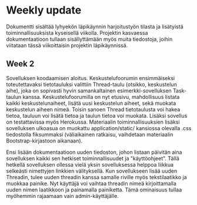 # Weekly update

Dokumentti sisältää lyhyekön läpikäynnin harjoitustyön tilasta ja lisätyistä toiminnallisuuksista kyseisellä viikolla. Projektin kasvaessa dokumentaatioon tullaan sisällyttämään myös muita tiedostoja, joihin viitataan tässä viikoittaisin projektin läpikäynnissä.

## Week 2

Sovelluksen koodaamisen aloitus. Keskustelufoorumin ensimmäiseksi toteutettavaksi tietotauluksi valittiin Thread-taulu (otsikko, keskustelun aihe), joka on sopivasti hyvin samankaltainen esimerkki-sovelluksen Task-taulun kanssa. Keskustelufoorumilla on nyt etusivu, mahdollisuus listata kaikki keskustelunaiheet, lisätä uusi keskustelun aiheet, sekä muokata keskustelun aiheen nimeä. Toisin sanoen Thread tietotaulusta voi hakea tietoa, tauluun voi lisätä tietoa ja taulun tietoa voi muokata. Lisäksi sovellus on testattavissa myös Herokussa. Materiaalin toiminnallisuuksien lisäksi sovelluksen ulkoasua on muokattu application/static/ kansiossa olevalla .css tiedostolla fiksummaksi (väliaikainen ratkaisu, vaihdetaan materiaalin Bootstrap-kirjastoon aikanaan).

Ensi lisään dokumentaatioon uuden tiedoston, johon listaan päivitän aina sovelluksen kaikki sen hetkiset toiminnallisuudet ja "käyttöohjeet". Tällä hetkellä sovelluksen ollessa vielä yksin sovelluksessa helppoa liikkua selkeästi nimettyjen linkkien välityksellä. Kun sovellukseen lisää uuden Threadin, tulee uuden threadin kanssa samalle riville myös tekstilaatikko ja muokkaa painike. Nyt käyttäjä voi vaihtaa threadin nimeä kirjoittamalla uuden nimen laatikkoon ja painamalla painiketta. Tämä ominaisuus tullaa myöhemmin rajaamaan vain admin-käyttäjälle.   

